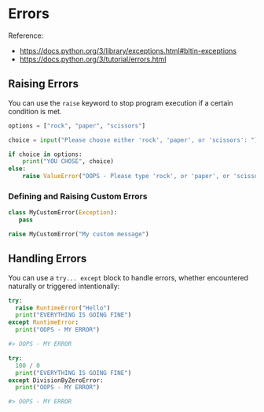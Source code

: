 # Errors

Reference:

  + https://docs.python.org/3/library/exceptions.html#bltin-exceptions
  + https://docs.python.org/3/tutorial/errors.html

## Raising Errors

You can use the `raise` keyword to stop program execution if a certain condition is met.

```python
options = ["rock", "paper", "scissors"]

choice = input("Please choose either 'rock', 'paper', or 'scissors': ")

if choice in options:
    print("YOU CHOSE", choice)
else:
    raise ValueError("OOPS - Please type 'rock', or 'paper', or 'scissors' (without using using quotation marks).")
```

### Defining and Raising Custom Errors

```py
class MyCustomError(Exception):
   pass

raise MyCustomError("My custom message")
```

## Handling Errors

You can use a `try... except` block to handle errors, whether encountered naturally or triggered intentionally:

```python
try:
  raise RuntimeError("Hello")
  print("EVERYTHING IS GOING FINE")
except RuntimeError:
  print("OOPS - MY ERROR")

#> OOPS - MY ERROR
```

```python
try:
  100 / 0
  print("EVERYTHING IS GOING FINE")
except DivisionByZeroError:
  print("OOPS - MY ERROR")

#> OOPS - MY ERROR
```
